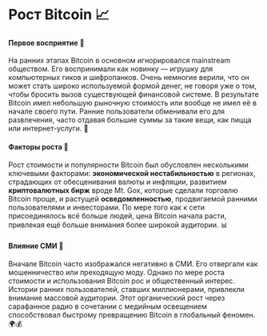 # Рост Bitcoin 📈

#### Первое восприятие  🤔

На ранних этапах Bitcoin в основном игнорировался mainstream обществом. Его воспринимали как новинку — игрушку для компьютерных гиков и шифропанков. Очень немногие верили, что он может стать широко используемой формой денег, не говоря уже о том, чтобы бросить вызов существующей финансовой системе. В результате Bitcoin имел небольшую рыночную стоимость или вообще не имел её в начале своего пути. Ранние пользователи обменивали его для развлечения, часто отдавая большие суммы за такие вещи, как пицца или интернет-услуги. 🍕

#### Факторы роста 🌱

Рост стоимости и популярности Bitcoin был обусловлен несколькими ключевыми факторами: **экономической нестабильностью** в регионах, страдающих от обесценивания валюты и инфляции, развитием **криптовалютных бирж** вроде Mt. Gox, которые сделали торговлю Bitcoin проще, и растущей **осведомленностью**, продвигаемой ранними пользователями и инвесторами. По мере того как к сети присоединялось всё больше людей, цена Bitcoin начала расти, привлекая ещё больше внимания более широкой аудитории. 📊

#### Влияние СМИ 📰

Вначале Bitcoin часто изображался негативно в СМИ. Его отвергали как мошенничество или преходящую моду. Однако по мере роста стоимости и использования Bitcoin рос и общественный интерес. Истории ранних пользователей, ставших миллионерами, привлекли внимание массовой аудитории. Этот органический рост через сарафанное радио в сочетании с медийным освещением способствовал быстрому превращению Bitcoin в глобальный феномен. 🌍💰